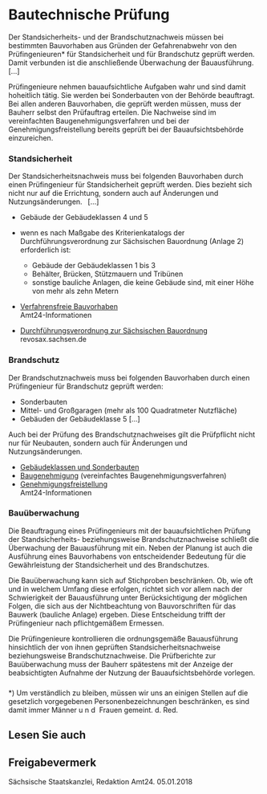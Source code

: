 # Bautechnische Prüfung

Der Standsicherheits- und der Brandschutznachweis müssen bei bestimmten Bauvorhaben aus Gründen der Gefahrenabwehr von den Prüfingenieuren\* für Standsicherheit und für Brandschutz geprüft werden. Damit verbunden ist die anschließende Überwachung der Bauausführung.  [...]

Prüfingenieure nehmen bauaufsichtliche Aufgaben wahr und sind damit hoheitlich tätig. Sie werden bei Sonderbauten von der Behörde beauftragt. Bei allen anderen Bauvorhaben, die geprüft werden müssen, muss der Bauherr selbst den Prüfauftrag erteilen. Die Nachweise sind im vereinfachten Baugenehmigungsverfahren und bei der Genehmigungsfreistellung bereits geprüft bei der Bauaufsichtsbehörde einzureichen.

### Standsicherheit

Der Standsicherheitsnachweis muss bei folgenden Bauvorhaben durch einen Prüfingenieur für Standsicherheit geprüft werden. Dies bezieht sich nicht nur auf die Errichtung, sondern auch auf Änderungen und Nutzungsänderungen.  [...]

* Gebäude der Gebäudeklassen 4 und 5
* wenn es nach Maßgabe des Kriterienkatalogs der Durchführungsverordnung zur Sächsischen Bauordnung (Anlage 2) erforderlich ist:
  + Gebäude der Gebäudeklassen 1 bis 3
  + Behälter, Brücken, Stützmauern und Tribünen
  + sonstige bauliche Anlagen, die keine Gebäude sind, mit einer Höhe von mehr als zehn Metern

* [Verfahrensfreie Bauvorhaben](https://amt24dev.sachsen.de/zufi/lebenslagen/5000740)  
   Amt24-Informationen
* [Durchführungsverordnung zur Sächsischen Bauordnung](https://revosax.sachsen.de/vorschrift/2089-Durchfuehrungsverordnung-zur-SaechsBO)  
   revosax.sachsen.de

### Brandschutz

Der Brandschutznachweis muss bei folgenden Bauvorhaben durch einen Prüfingenieur für Brandschutz geprüft werden:

* Sonderbauten
* Mittel- und Großgaragen (mehr als 100 Quadratmeter Nutzfläche)
* Gebäuden der Gebäudeklasse 5 [...]

Auch bei der Prüfung des Brandschutznachweises gilt die Prüfpflicht nicht nur für Neubauten, sondern auch für Änderungen und Nutzungsänderungen.

* [Gebäudeklassen und Sonderbauten](https://amt24dev.sachsen.de/zufi/lebenslagen/5000927)
* [Baugenehmigung](https://amt24dev.sachsen.de/zufi/lebenslagen/5000720) (vereinfachtes Baugenehmigungsverfahren)
* [Genehmigungsfreistellung](https://amt24dev.sachsen.de/zufi/lebenslagen/5000195)  
   Amt24-Informationen

### Bauüberwachung

Die Beauftragung eines Prüfingenieurs mit der bauaufsichtlichen Prüfung der Standsicherheits- beziehungsweise Brandschutznachweise schließt die Überwachung der Bauausführung mit ein. Neben der Planung ist auch die Ausführung eines Bauvorhabens von entscheidender Bedeutung für die Gewährleistung der Standsicherheit und des Brandschutzes.

Die Bauüberwachung kann sich auf Stichproben beschränken. Ob, wie oft und in welchem Umfang diese erfolgen, richtet sich vor allem nach der Schwierigkeit der Bauausführung unter Berücksichtigung der möglichen Folgen, die sich aus der Nichtbeachtung von Bauvorschriften für das Bauwerk (bauliche Anlage) ergeben. Diese Entscheidung trifft der Prüfingenieur nach pflichtgemäßem Ermessen.

Die Prüfingenieure kontrollieren die ordnungsgemäße Bauausführung hinsichtlich der von ihnen geprüften Standsicherheitsnachweise beziehungsweise Brandschutznachweise. Die Prüfberichte zur Bauüberwachung muss der Bauherr spätestens mit der Anzeige der beabsichtigten Aufnahme der Nutzung der Bauaufsichtsbehörde vorlegen.

### 

\*) Um verständlich zu bleiben, müssen wir uns an einigen Stellen auf die gesetzlich vorgegebenen Personenbezeichnungen beschränken, es sind damit immer Männer u n d  Frauen gemeint. d. Red.

## Lesen Sie auch

## Freigabevermerk

Sächsische Staatskanzlei, Redaktion Amt24. 05.01.2018
